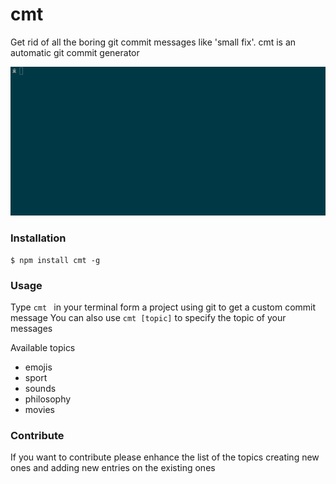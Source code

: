 cmt
===

Get rid of all the boring git commit messages like 'small fix'. cmt is an automatic git commit generator

![demo](https://raw.githubusercontent.com/GianlucaGuarini/cmt/master/demo.gif?1)

### Installation

```shell
$ npm install cmt -g
```

### Usage

Type ```cmt ``` in your terminal form a project using git to get a custom commit message
You can also use ```cmt [topic]``` to specify the topic of your messages

Available topics

- emojis
- sport
- sounds
- philosophy
- movies

### Contribute

If you want to contribute please enhance the list of the topics creating new ones and adding new entries on the existing ones

